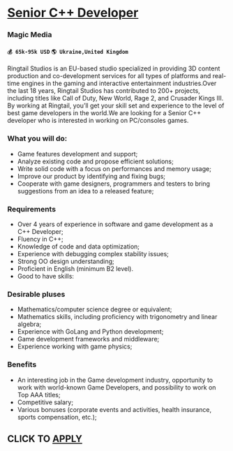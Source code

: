 # [Senior C++ Developer](https://www.remotewlb.com/apply/senior-c-developer-46369)  
### Magic Media  
#### `💰 65k-95k USD` `🌎 Ukraine,United Kingdom`  

Ringtail Studios is an EU-based studio specialized in providing 3D content production and co-development services for all types of platforms and real-time engines in the gaming and interactive entertainment industries.Over the last 18 years, Ringtail Studios has contributed to 200+ projects, including titles like Call of Duty, New World, Rage 2, and Crusader Kings III. By working at Ringtail, you’ll get your skill set and experience to the level of best game developers in the world.We are looking for a Senior C++ developer who is interested in working on PC/consoles games.  

### What you will do:

  * Game features development and support;
  * Analyze existing code and propose efficient solutions;
  * Write solid code with a focus on performances and memory usage;
  * Improve our product by identifying and fixing bugs;
  * Cooperate with game designers, programmers and testers to bring suggestions from an idea to a released feature;

### Requirements

  * Over 4 years of experience in software and game development as a C++ Developer;
  * Fluency in C++;
  * Knowledge of code and data optimization;
  * Experience with debugging complex stability issues;
  * Strong OO design understanding;
  * Proficient in English (minimum B2 level).
  * Good to have skills:

### Desirable pluses

  * Mathematics/computer science degree or equivalent;
  * Mathematics skills, including proficiency with trigonometry and linear algebra;
  * Experience with GoLang and Python development;
  * Game development frameworks and middleware;
  * Experience working with game physics;

### Benefits

  * An interesting job in the Game development industry, opportunity to work with world-known Game Developers, and possibility to work on Top AAA titles;
  * Competitive salary;
  * Various bonuses (corporate events and activities, health insurance, sports compensation, etc.);

  
## CLICK TO [APPLY](https://www.remotewlb.com/apply/senior-c-developer-46369)

